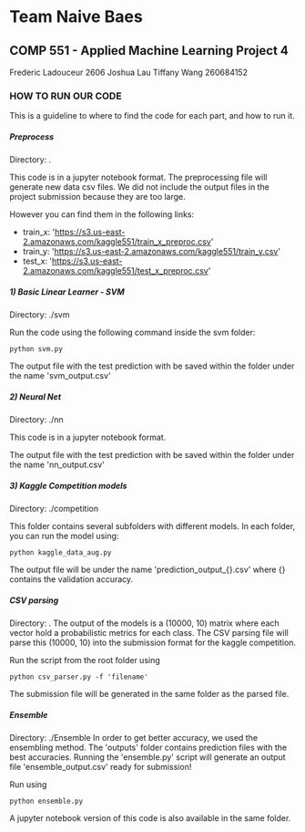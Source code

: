 # Team Naive Baes 
## COMP 551 - Applied Machine Learning Project 4

Frederic Ladouceur 2606
Joshua Lau 
Tiffany Wang 260684152

### HOW TO RUN OUR CODE

This is a guideline to where to find the code for each part, and how to run it. 


##### Preprocess 
Directory: . 

This code is in a jupyter notebook format. 
The preprocessing file will generate new data csv files. 
We did not include the output files in the project submission because they are too large. 

However you can find them in the following links: 
- train_x: 'https://s3.us-east-2.amazonaws.com/kaggle551/train_x_preproc.csv'
- train_y: 'https://s3.us-east-2.amazonaws.com/kaggle551/train_y.csv'
- test_x: 'https://s3.us-east-2.amazonaws.com/kaggle551/test_x_preproc.csv'


##### 1) Basic Linear Learner - SVM 
Directory: ./svm 

Run the code using the following command inside the svm folder: 
```
python svm.py 
```

The output file with the test prediction with be saved within the folder under the name 'svm_output.csv'


##### 2) Neural Net
Directory: ./nn

This code is in a jupyter notebook format. 

The output file with the test prediction with be saved within the folder under the name 'nn_output.csv'


##### 3) Kaggle Competition models 
Directory: ./competition

This folder contains several subfolders with different models. In each folder, you can run the model using: 
```
python kaggle_data_aug.py 
```

The output file will be under the name 'prediction_output_{}.csv' where {} contains the validation accuracy.


##### CSV parsing 
Directory: .
The output of the models is a (10000, 10) matrix where each vector hold a probabilistic metrics for each class. The CSV parsing file will parse this (10000, 10) into the submission format for the kaggle competition. 

Run the script from the root folder using 
```
python csv_parser.py -f 'filename'
``` 

The submission file will be generated in the same folder as the parsed file. 


##### Ensemble 
Directory: ./Ensemble
In order to get better accuracy, we used the ensembling method. The 'outputs' folder contains prediction files with the best accuracies. Running the 'ensemble.py' script will generate an output file 'ensemble_output.csv' ready for submission! 

Run using 
```
python ensemble.py
```

A jupyter notebook version of this code is also available in the same folder. 
